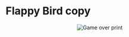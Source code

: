 # Flappy Bird copy



<div align="center">
    <img alt="Game over print" src="../media/print.jpg?raw=true">
</div>